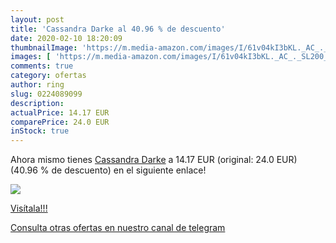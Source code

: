 ```yaml
---
layout: post
title: 'Cassandra Darke al 40.96 % de descuento'
date: 2020-02-10 18:20:09
thumbnailImage: 'https://m.media-amazon.com/images/I/61v04kI3bKL._AC_._SL200_.jpg'
images: [ 'https://m.media-amazon.com/images/I/61v04kI3bKL._AC_._SL200_.jpg' ]
comments: true
category: ofertas
author: ring
slug: 0224089099
description:
actualPrice: 14.17 EUR
comparePrice: 24.0 EUR
inStock: true
---
```


Ahora mismo tienes [Cassandra Darke](https://www.amazon.com/dp/0224089099/?tag=redken08-20) a 14.17 EUR (original: 24.0 EUR) (40.96 %  de descuento) en el siguiente enlace!

[![](https://m.media-amazon.com/images/I/61v04kI3bKL._AC_._SL200_.jpg)](https://www.amazon.com/dp/0224089099/?tag=redken08-20)

[Visítala!!!](https://www.amazon.com/dp/0224089099/?tag=redken08-20)

[Consulta otras ofertas en nuestro canal de telegram](https://t.me/s/ofertas25)
